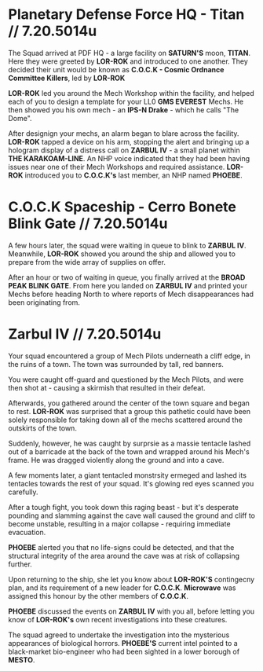 # Planetary Defense Force HQ - Titan // 7.20.5014u

The Squad arrived at PDF HQ - a large facility on **SATURN'S** moon, **TITAN**. Here they were greeted by **LOR-ROK** and introduced to one another. They decided their unit would be known as **C.O.C.K - Cosmic Ordnance Committee Killers**, led by **LOR-ROK**

**LOR-ROK** led you around the Mech Workshop within the facility, and helped each of you to design a template for your LL0 **GMS EVEREST** Mechs. He then showed you his own mech - an **IPS-N Drake** - which he calls "The Dome".

After designign your mechs, an alarm began to blare across the facility. **LOR-ROK** tapped a device on his arm, stopping the alert and bringing up a hologram display of a distress call on **ZARBUL IV** - a small planet within **THE KARAKOAM-LINE**. An NHP voice indicated that they had been having issues near one of their Mech Workshops and required assistance. **LOR-ROK** introduced you to **C.O.C.K's** last member, an NHP named **PHOEBE**.

# C.O.C.K Spaceship - Cerro Bonete Blink Gate // 7.20.5014u

A few hours later, the squad were waiting in queue to blink to **ZARBUL IV**. Meanwhile, **LOR-ROK** showed you around the ship and allowed you to prepare from the wide array of supplies on offer.

After an hour or two of waiting in queue, you finally arrived at the **BROAD PEAK BLINK GATE**. From here you landed on **ZARBUL IV** and printed your Mechs before heading North to where reports of Mech disappearances had been originating from.

# Zarbul IV // 7.20.5014u

Your squad encountered a group of Mech Pilots underneath a cliff edge, in the ruins of a town. The town was surrounded by tall, red banners.

You were caught off-guard and questioned by the Mech Pilots, and were then shot at - causing a skirmish that resulted in their defeat.

Afterwards, you gathered around the center of the town square and began to rest. **LOR-ROK** was surprised that a group this pathetic could have been solely responsible for taking down all of the mechs scattered around the outskirts of the town.

Suddenly, however, he was caught by surprsie as a massie tentacle lashed out of a barricade at the back of the town and wrapped around his Mech's frame. He was dragged violently along the ground and into a cave.

A few moments later, a giant tentacled monstrsity ermeged and lashed its tentacles towards the rest of your squad. It's glowing red eyes scanned you carefully.

After a tough fight, you took down this raging beast - but it's desperate pounding and slamming against the cave wall caused the ground and cliff to become unstable, resulting in a major collapse - requiring immediate evacuation.

**PHOEBE** alerted you that no life-signs could be detected, and that the structural integrity of the area around the cave was at risk of collapsing further.

Upon returning to the ship, she let you know about **LOR-ROK'S** contingecny plan, and its requirement of a new leader for **C.O.C.K**. **Microwave** was assigned this honour by the other members of **C.O.C.K**.

**PHOEBE** discussed the events on **ZARBUL IV** with you all, before letting you know of **LOR-ROK's** own recent investigations into these creatures.

The squad agreed to undertake the investigation into the mysterious appearances of biological horrors. **PHOEBE'S** current intel pointed to a black-market bio-engineer who had been sighted in a lower borough of **MESTO**.